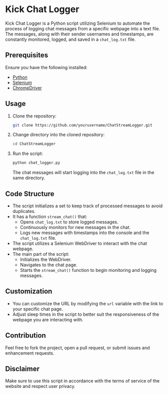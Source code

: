 
# Kick Chat Logger

Kick Chat Logger is a Python script utilizing Selenium to automate the process of logging chat messages from a specific webpage into a text file. The messages, along with their sender usernames and timestamps, are constantly monitored, logged, and saved in a `chat_log.txt` file.

## Prerequisites

Ensure you have the following installed:
- [Python](https://www.python.org/downloads/)
- [Selenium](https://selenium-python.readthedocs.io/installation.html)
- [ChromeDriver](https://sites.google.com/a/chromium.org/chromedriver/downloads)

## Usage

1. Clone the repository:
   ```bash
   git clone https://github.com/yourusername/ChatStreamLogger.git
   ```
2. Change directory into the cloned repository:
   ```bash
   cd ChatStreamLogger
   ```
3. Run the script:
   ```bash
   python chat_logger.py
   ```
   
   The chat messages will start logging into the `chat_log.txt` file in the same directory.

## Code Structure

- The script initializes a set to keep track of processed messages to avoid duplicates.
- It has a function `stream_chat()` that:
  - Opens `chat_log.txt` to store logged messages.
  - Continuously monitors for new messages in the chat.
  - Logs new messages with timestamps into the console and the `chat_log.txt` file.
- The script utilizes a Selenium WebDriver to interact with the chat webpage.
- The main part of the script:
  - Initializes the WebDriver.
  - Navigates to the chat page.
  - Starts the `stream_chat()` function to begin monitoring and logging messages.

## Customization

- You can customize the URL by modifying the `url` variable with the link to your specific chat page.
- Adjust sleep times in the script to better suit the responsiveness of the webpage you are interacting with.

## Contribution

Feel free to fork the project, open a pull request, or submit issues and enhancement requests.

## Disclaimer

Make sure to use this script in accordance with the terms of service of the website and respect user privacy.
